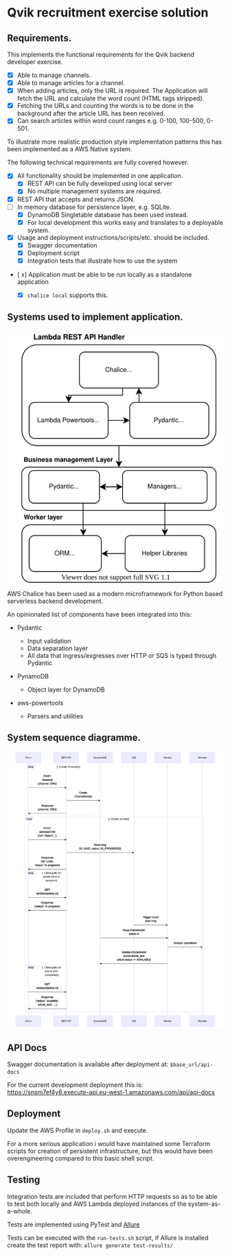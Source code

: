 # Qvik recruitment exercise solution

## Requirements.
This implements the functional requirements for the Qvik backend developer exercise.

- [x] Able to manage channels.
- [x] Able to manage articles for a channel.
- [x] When adding articles, only the URL is required. The Application will fetch the URL and calculate the word count (HTML tags stripped).
- [x] Fetching the URLs and counting the words is to be done in the background after the article URL has been received.
- [x] Can search articles within word count ranges e.g. 0-100, 100-500, 0-501.

To illustrate more realistic production style implementation patterns this has been implemented as a AWS Native system.

The following technical requirements are fully covered however.

- [x] All functionality should be implemented in one application.
  - [x] REST API can be fully developed using local server
  - [x] No multiple management systems are required.
- [x] REST API that accepts and returns JSON.
- [ ] In memory database for persistence layer, e.g. SQLite.
  - [x] DynamoDB Singletable database has been used instead.
  - [x] For local development this works easy and translates to a deployable system. 
- [x] Usage and deployment instructions/scripts/etc. should be included.
  - [x] Swagger documentation
  - [x] Deployment script
  - [x] Integration tests that illustrate how to use the system
- [ x] Application must be able to be run locally as a standalone application
  - [x] `chalice local` supports this.
  

## Systems used to implement application.

![Components](./docs/component-diagramme.svg "Software Components")

AWS Chalice has been used as a modern microframework for Python based serverless backend development.

An opinionated list of components have been integrated into this:

- Pydantic
  - Input validation
  - Data separation layer
  - All data that ingress/exgresses over HTTP or SQS is typed through Pydantic
  
- PynamoDB
  - Object layer for DynamoDB
  
- aws-powertools
  - Parsers and utilities

## System sequence diagramme.

![Sequence](./docs/call-diagramme.svg "Call diagramme")

## API Docs

Swagger documentation is available after deployment at: `$base_url/api-docs`

For the current development deployment this is: https://snsm7ef4y8.execute-api.eu-west-1.amazonaws.com/api/api-docs

## Deployment

Update the AWS Profile in `deploy.sh` and execute.

For a more serious application i would have maintained some Terraform scripts for creation of persistent infrastructure, but this would have been overengineering compared to this basic shell script.

## Testing

Integration tests are included that perform HTTP requests so as to be able to test both locally and AWS Lambda deployed instances of the system-as-a-whole.

Tests are implemented using PyTest and [Allure](http://allure.qatools.ru/ "Allure")

Tests can be executed with the `run-tests.sh` script, if Allure is installed create the test report with: `allure generate test-results/`
